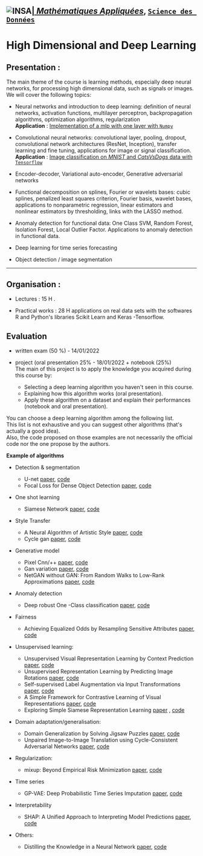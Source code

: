 ## <a href="http://www.insa-toulouse.fr/" ><img src="http://www.math.univ-toulouse.fr/~besse/Wikistat/Images/Logo_INSAvilletoulouse-RVB.png" style="float:left; max-width: 80px; display: inline" alt="INSA"/> |  [*Mathématiques Appliquées*](http://www.math.insa-toulouse.fr/fr/index.html), [`Science des Données`](http://www.math.insa-toulouse.fr/fr/enseignement.html) 

# High Dimensional and Deep Learning

## Presentation :

The main theme of the course is learning methods, especially deep neural networks, for  processing  high dimensional  data, such as signals or images. We will cover the following topics:

 
* Neural networks and introduction to deep learning: definition of neural networks, activation functions, multilayer perceptron, backpropagation algorithms, optimization algorithms, regularization  
**Application** : [Implementation of a mlp with one layer with `Numpy`](https://github.com/wikistat/High-Dimensional-Deep-Learning/tree/master/BackPropagation)


* Convolutional neural networks: convolutional layer, pooling, dropout, convolutional network architectures (ResNet, Inception), transfer learning and fine tuning, applications for image or signal classification.  
**Application** : [Image classification on *MNIST* and *CatsVsDogs* data with `Tensorflow`](https://github.com/wikistat/High-Dimensional-Deep-Learning/tree/master/ImageClassification)


* Encoder-decoder, Variational auto-encoder, Generative adversarial networks

* Functional decomposition on splines, Fourier or wavelets bases: cubic splines, penalized least squares criterion, Fourier basis, wavelet bases, applications to nonparametric regression, linear estimators and nonlinear estimators by thresholding, links with the LASSO method.

* Anomaly detection for functional data: One Class SVM, Random Forest, Isolation Forest, Local Outlier Factor. Applications to  anomaly detection in functional data.
 
* Deep learning for time series forecasting
 
* Object detection / image segmentation

------------
 

## Organisation : 

* Lectures : 15 H .

* Practical works : 28 H applications on real data sets with the softwares R and Python's libraries Scikit Learn and Keras -Tensorflow. 

## Evaluation

* written exam (50 %) - 14/01/2022

* project (oral presentation 25% - 18/01/2022 + notebook (25%) <br>The main of this project is to apply the knowledge you acquired during this course by:

    * Selecting a deep learning algorithm you haven't seen in this course.
    * Explaining how this algorithm works (oral presentation).
    * Apply these algorithm on a dataset and explain their performances (notebook and oral presentation).

You can choose a deep learning algorithm among the following list. <br>
This list is not exhaustive and you can suggest other algorithms (that's actually a good idea). <br>
Also, the code proposed on those examples are not necessarily the official code nor the one propose by the authors. <br>


**Example of algorithms**
 
* Detection & segmentation
    * U-net [paper](https://arxiv.org/abs/1505.04597), [code](https://www.tensorflow.org/tutorials/images/segmentation)
    * Focal Loss for Dense Object Detection [paper](https://arxiv.org/abs/1708.02002), [code](https://github.com/fizyr/keras-retinanet)

* One shot learning
    * Siamese Network [paper](https://www.cs.cmu.edu/~rsalakhu/papers/oneshot1.pdf), [code](https://github.com/tensorfreitas/Siamese-Networks-for-One-Shot-Learning)
 
* Style Transfer 
    * A Neural Algorithm of Artistic Style [paper](https://arxiv.org/abs/1508.06576), [code](https://www.tensorflow.org/tutorials/generative/style_transfer)
    * Cycle gan [paper](https://arxiv.org/pdf/1703.10593.pdf), [code](https://github.com/junyanz/pytorch-CycleGAN-and-pix2pix)
 
* Generative model
    * Pixel Cnn/++ [paper](https://arxiv.org/abs/1606.05328), [code](https://github.com/openai/pixel-cnn)
    * Gan variation [paper](https://arxiv.org/abs/1701.07875), [code](https://github.com/martinarjovsky/WassersteinGAN)
    * NetGAN without GAN: From Random Walks to Low-Rank Approximations [paper](https://www.tml.cs.uni-tuebingen.de/team/luxburg/publications/RensburgLuxburg_Netgan_without_Gan2020.pdf), [code](https://github.com/hheidrich/CELL)
    
* Anomaly detection 
   * Deep robust One -Class classification [paper](https://arxiv.org/pdf/2002.12718.pdf), [code](https://github.com/microsoft/EdgeML)
 
* Fairness
    * Achieving Equalized Odds by Resampling Sensitive Attributes [paper](https://arxiv.org/abs/2006.04292), [code](https://github.com/yromano/fair_dummies)
    
* Unsupervised learning:
    * Unsupervised Visual Representation Learning by Context Prediction [paper](https://arxiv.org/abs/1505.05192), [code](https://github.com/cdoersch/deepcontext)
    * Unsupervised Representation Learning by Predicting Image Rotations [paper](https://openreview.net/forum?id=S1v4N2l0-), [code](https://github.com/gidariss/FeatureLearningRotNet)
    * Self-supervised Label Augmentation via Input Transformations [paper](https://arxiv.org/abs/1910.05872), [code](https://github.com/hankook/SLA)
    * A Simple Framework for Contrastive Learning of Visual Representations [paper](https://arxiv.org/abs/2002.05709), [code](https://github.com/sthalles/SimCLR)
    * Exploring Simple Siamese Representation Learning [paper](https://arxiv.org/abs/2011.10566)
, [code](https://github.com/facebookresearch/simsiam)

* Domain adaptation/generalisation:
    * Domain Generalization by Solving Jigsaw Puzzles [paper](https://arxiv.org/pdf/1903.06864.pdf), [code](https://github.com/fmcarlucci/JigenDG)
    * Unpaired Image-to-Image Translation using Cycle-Consistent Adversarial Networks [paper](https://arxiv.org/pdf/1703.10593.pdf), [code](https://github.com/junyanz/pytorch-CycleGAN-and-pix2pix)

* Regularization:
    * mixup: Beyond Empirical Risk Minimization [paper](https://arxiv.org/abs/1710.09412), [code](https://github.com/facebookresearch/mixup-cifar10)

* Time series
    * GP-VAE: Deep Probabilistic Time Series Imputation [paper](https://arxiv.org/abs/1907.04155), [code](https://github.com/ratschlab/GP-VAE)
 
 * Interpretability
    * SHAP: A Unified Approach to Interpreting Model Predictions [paper](https://arxiv.org/pdf/1705.07874.pdf), [code](https://github.com/slundberg/shap)

* Others:
    * Distilling the Knowledge in a Neural Network [paper](https://arxiv.org/abs/1503.02531), [code](https://github.com/peterliht/knowledge-distillation-pytorch)

   
   


